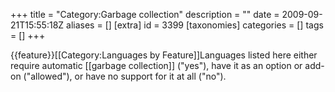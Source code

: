 +++
title = "Category:Garbage collection"
description = ""
date = 2009-09-21T15:55:18Z
aliases = []
[extra]
id = 3399
[taxonomies]
categories = []
tags = []
+++

{{feature}}[[Category:Languages by Feature]]Languages listed here either require automatic [[garbage collection]] ("yes"), have it as an option or add-on ("allowed"), or have no support for it at all ("no").
